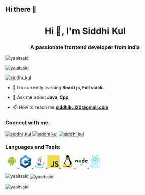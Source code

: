 ## Hi there 👋

<h1 align="center">Hi 👋, I'm Siddhi Kul</h1>
<h3 align="center">A passionate frontend developer from India</h3>

<p align="left"> <img src="https://komarev.com/ghpvc/?username=yaaitssid&label=Profile%20views&color=0e75b6&style=flat" alt="yaaitssid" /> </p>

<p align="left"> <a href="https://github.com/ryo-ma/github-profile-trophy"><img src="https://github-profile-trophy.vercel.app/?username=yaaitssid" alt="yaaitssid" /></a> </p>

<p align="left"> <a href="https://twitter.com/siddhi_kul" target="blank"><img src="https://img.shields.io/twitter/follow/siddhi_kul?logo=twitter&style=for-the-badge" alt="siddhi_kul" /></a> </p>

- 🌱 I’m currently learning **React js, Full stack.**

- 💬 Ask me about **Java, Cpp**

- 📫 How to reach me **siddhikul20@gmail.com**

<h3 align="left">Connect with me:</h3>
<p align="left">
<a href="https://twitter.com/siddhi_kul" target="blank"><img align="center" src="https://raw.githubusercontent.com/rahuldkjain/github-profile-readme-generator/master/src/images/icons/Social/twitter.svg" alt="siddhi_kul" height="30" width="40" /></a>
<a href="https://linkedin.com/in/siddhi kul" target="blank"><img align="center" src="https://raw.githubusercontent.com/rahuldkjain/github-profile-readme-generator/master/src/images/icons/Social/linked-in-alt.svg" alt="siddhi kul" height="30" width="40" /></a>
<a href="https://www.leetcode.com/siddhi kul" target="blank"><img align="center" src="https://raw.githubusercontent.com/rahuldkjain/github-profile-readme-generator/master/src/images/icons/Social/leet-code.svg" alt="siddhi kul" height="30" width="40" /></a>
</p>

<h3 align="left">Languages and Tools:</h3>
<p align="left"> <a href="https://developer.android.com" target="_blank" rel="noreferrer"> <img src="https://raw.githubusercontent.com/devicons/devicon/master/icons/android/android-original-wordmark.svg" alt="android" width="40" height="40"/> </a> <a href="https://www.w3schools.com/cpp/" target="_blank" rel="noreferrer"> <img src="https://raw.githubusercontent.com/devicons/devicon/master/icons/cplusplus/cplusplus-original.svg" alt="cplusplus" width="40" height="40"/> </a> <a href="https://www.java.com" target="_blank" rel="noreferrer"> <img src="https://raw.githubusercontent.com/devicons/devicon/master/icons/java/java-original.svg" alt="java" width="40" height="40"/> </a> <a href="https://developer.mozilla.org/en-US/docs/Web/JavaScript" target="_blank" rel="noreferrer"> <img src="https://raw.githubusercontent.com/devicons/devicon/master/icons/javascript/javascript-original.svg" alt="javascript" width="40" height="40"/> </a> <a href="https://www.linux.org/" target="_blank" rel="noreferrer"> <img src="https://raw.githubusercontent.com/devicons/devicon/master/icons/linux/linux-original.svg" alt="linux" width="40" height="40"/> </a> <a href="https://nodejs.org" target="_blank" rel="noreferrer"> <img src="https://raw.githubusercontent.com/devicons/devicon/master/icons/nodejs/nodejs-original-wordmark.svg" alt="nodejs" width="40" height="40"/> </a> <a href="https://reactjs.org/" target="_blank" rel="noreferrer"> <img src="https://raw.githubusercontent.com/devicons/devicon/master/icons/react/react-original-wordmark.svg" alt="react" width="40" height="40"/> </a> </p>

<p><img align="left" src="https://github-readme-stats.vercel.app/api/top-langs?username=yaaitssid&show_icons=true&locale=en&layout=compact" alt="yaaitssid" /></p>

<p>&nbsp;<img align="center" src="https://github-readme-stats.vercel.app/api?username=yaaitssid&show_icons=true&locale=en" alt="yaaitssid" /></p>

<p><img align="center" src="https://github-readme-streak-stats.herokuapp.com/?user=yaaitssid&" alt="yaaitssid" /></p>
<!--
**yaaitssid/yaaitssid** is a ✨ _special_ ✨ repository because its `README.md` (this file) appears on your GitHub profile.

Here are some ideas to get you started:

- 🔭 I’m currently working on ...
- 🌱 I’m currently learning ...
- 👯 I’m looking to collaborate on ...
- 🤔 I’m looking for help with ...
- 💬 Ask me about ...
- 📫 How to reach me: ...
- 😄 Pronouns: ...
- ⚡ Fun fact: ...
-->
